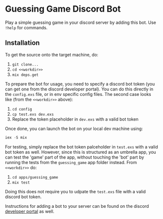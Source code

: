 # Guessing Game Discord Bot

Play a simple guessing game in your discord server by adding this bot. Use `!help` for commands.

## Installation

To get the source onto the target machine, do:

1. `git clone...`
2. `cd <<workdir>>`
3. `mix deps.get`

To prepare the bot for usage, you need to specify a discord bot token (you can get one from the discord developer portal). You can do this directly in the `config.exs` file, or in env specific config files. The second case looks like (from the `<<workdir>>` above):

1. `cd config`
2. `cp test.exs dev.exs`
3. Replace the token placeholder in `dev.exs` with a valid bot token

Once done, you can launch the bot on your local dev machine using:

```elixir
iex -S mix
```

For testing, simply replace the bot token palceholder in `test.exs` with a valid bot token as well. However, since this is structured as an umbrella app, you can test the 'game' part of the app, without touching the 'bot' part by running the tests from the `guessing_game` app folder instead. From `<<workdir>>` do:

1. `cd apps/guessing_game`
2. `mix test`

Doing this does not require you to udpate the `test.exs` file with a valid discord bot token.

Instructions for adding a bot to your server can be found on the discord [developer portal](https://discord.com/developers/docs) as well.
